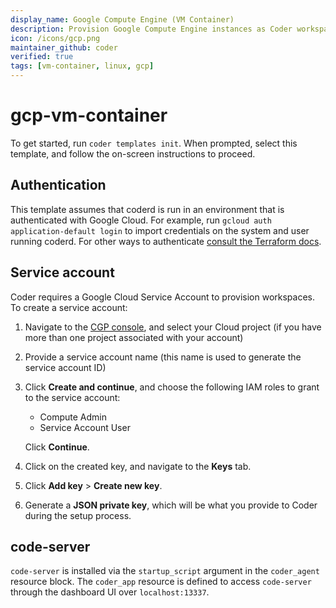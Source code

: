 ```yaml
---
display_name: Google Compute Engine (VM Container)
description: Provision Google Compute Engine instances as Coder workspaces
icon: /icons/gcp.png
maintainer_github: coder
verified: true
tags: [vm-container, linux, gcp]
---
```


# gcp-vm-container

To get started, run `coder templates init`. When prompted, select this template,
and follow the on-screen instructions to proceed.

## Authentication

This template assumes that coderd is run in an environment that is authenticated
with Google Cloud. For example, run `gcloud auth application-default login` to
import credentials on the system and user running coderd. For other ways to
authenticate [consult the Terraform
docs](https://registry.terraform.io/providers/hashicorp/google/latest/docs/guides/getting_started#adding-credentials).

## Service account

Coder requires a Google Cloud Service Account to provision workspaces. To create
a service account:

1. Navigate to the [CGP
   console](https://console.cloud.google.com/projectselector/iam-admin/serviceaccounts/create),
   and select your Cloud project (if you have more than one project associated
   with your account)

1. Provide a service account name (this name is used to generate the service
   account ID)

1. Click **Create and continue**, and choose the following IAM roles to grant to
   the service account:

   - Compute Admin
   - Service Account User

   Click **Continue**.

1. Click on the created key, and navigate to the **Keys** tab.

1. Click **Add key** > **Create new key**.

1. Generate a **JSON private key**, which will be what you provide to Coder
   during the setup process.

## code-server

`code-server` is installed via the `startup_script` argument in the `coder_agent`
resource block. The `coder_app` resource is defined to access `code-server` through
the dashboard UI over `localhost:13337`.
